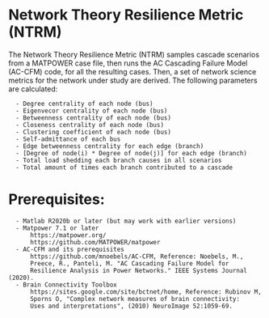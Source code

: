 # Network Theory Resilience Metric (NTRM)
The Network Theory Resilience Metric (NTRM) samples cascade scenarios from 
a MATPOWER case file, then runs the AC Cascading Failure Model (AC-CFM) code,
for all the resulting cases. Then, a set of network science metrics for the
network under study are derived. The following parameters are calculated:

      - Degree centrality of each node (bus)
      - Eigenvecor centrality of each node (bus)
      - Betweenness centrality of each node (bus)
      - Closeness centrality of each node (bus)
      - Clustering coefficient of each node (bus)
      - Self-admittance of each bus
      - Edge betweenness centrality for each edge (branch)
      - [Degree of node(i) * Degree of node(j)] for each edge (branch)
      - Total load shedding each branch causes in all scenarios
      - Total amount of times each branch contributed to a cascade

# Prerequisites:
      - Matlab R2020b or later (but may work with earlier versions)
      - Matpower 7.1 or later
          https://matpower.org/
          https://github.com/MATPOWER/matpower
      - AC-CFM and its prerequisites
          https://github.com/mnoebels/AC-CFM, Reference: Noebels, M.,
          Preece, R., Panteli, M. "AC Cascading Failure Model for
          Resilience Analysis in Power Networks." IEEE Systems Journal (2020).
      - Brain Connectivity Toolbox
          https://sites.google.com/site/bctnet/home, Reference: Rubinov M,
          Sporns O, "Complex network measures of brain connectivity:
          Uses and interpretations", (2010) NeuroImage 52:1059-69.

